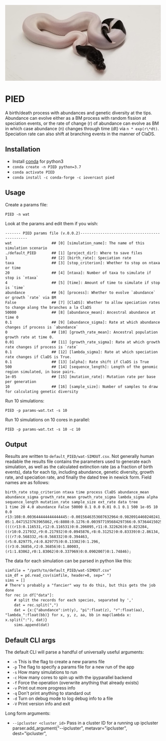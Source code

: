 ![panda pied python](./img/pied_small.png)

# PIED
A birth/death process with abundances and genetic diversity at the tips. 
Abundance can evolve either as a BM process with random fission at speciation
events, or the rate of change (r) of abundance can evolve as BM in which case
abundance (n) changes through time (dt) via `n * exp(r\*dt)`. Speciation rate
can also shift at branching events in the manner of ClaDS. 

## Installation

* Install [conda](https://docs.conda.io/en/latest/miniconda.html)  for python3
* `conda create -n PIED python=3.7`
* `conda activate PIED`
* `conda install -c conda-forge -c iovercast pied`

## Usage
Create a params file:

    PIED -n wat

Look at the params and edit them if you wish:

    ------- PIED params file (v.0.0.2)----------------------------------------------
    wat                  ## [0] [simulation_name]: The name of this simulation scenario
    ./default_PIED       ## [1] [project_dir]: Where to save files
    1                    ## [2] [birth_rate]: Speciation rate
    taxa                 ## [3] [stop_criterion]: Whether to stop on ntaxa or time
    20                   ## [4] [ntaxa]: Number of taxa to simulate if stop is `ntaxa`
    4                    ## [5] [time]: Amount of time to simulate if stop is `time`
    abundance            ## [6] [process]: Whether to evolve `abundance` or growth `rate` via BM
    False                ## [7] [ClaDS]: Whether to allow speciation rates to change along the branches a la ClaDS
    50000                ## [8] [abundance_mean]: Ancestral abundance at time 0
    0.1                  ## [9] [abundance_sigma]: Rate at which abundance changes if process is `abundance`
    0                    ## [10] [growth_rate_mean]: Ancestral population growth rate at time 0.
    0.01                 ## [11] [growth_rate_sigma]: Rate at which growth rate changes if process is `rate`
    0.1                  ## [12] [lambda_sigma]: Rate at which speciation rate changes if ClaDS is True.
    0.1                  ## [13] [alpha]: Rate shift if ClaDS is True
    500                  ## [14] [sequence_length]: Length of the genomic region simulated, in base pairs.
    1e-05                ## [15] [mutation_rate]: Mutation rate per base per generation
    10                   ## [16] [sample_size]: Number of samples to draw for calculating genetic diversity

Run 10 simulations:

    PIED -p params-wat.txt -s 10

Run 10 simulations on 10 cores in parallel:

    PIED -p params-wat.txt -s 10 -c 10

## Output
Results are written to `default_PIED/wat-SIMOUT.csv`. Not generally human
readable the results file contains the parameters used to generate each
simulation, as well as the calculated extinction rate (as a fraction of
birth events), data for each tip, including abundance, genetic diversity,
growth rate, and speciation rate, and finally the dated tree in newick form.
Field names are as follows:

    birth_rate stop_criterion ntaxa time process ClaDS abundance_mean abundance_sigma growth_rate_mean growth_rate_sigma lambda_sigma alpha sequence_length mutation_rate sample_size ext_rate data tree
    1 time 20 4.0 abundance False 50000 0.1 0.0 0.01 0.1 0.1 500 1e-05 10 0.0 r13:108:0.003644444444444445:-0.0015646353607632964:0.9820914460240241,r12:123:0.005422222222222223:-0.0020408591149106933:0.9837358548596271,r11:1590:0.08671111111111121:0.0010199726182759323:0.9803538911026921,r10:57:0.0007111111111111111:0.0014860494178264385:1.014698708129729,r9:553:0.02231111111111111:0.0010251014167980722:1.0296906741616945,r8:253:0.006311111111111113:-0.001134422411248719:0.9831400703641143,r7:1590:0.04182222222222222:-6.416658964779895e-05:1.0471523763965862,r6:8808:0.1276:0.003977195684297366:0.973644150250009,r5:590:0.025555555555555547:-0.0017646281295530285:1.0028299834839174,r4:55:0.0013333333333333335:-0.0025752837037666693:1.0141098013462215,r3:4446:0.17804444444444473:-0.002410783979211202:0.9593471649972787,r2:21782:0.5767999999999978:0.0003952310179508536:0.9804683207023276,r1:10413:0.34182222222222136:0.008606087644055268:1.0406933431412086,r0:401:0.01648888888888889:-0.009038279539788011:0.8548065098437879 ((((r13:0.116531,r12:0.116531)0:0.206095,r11:0.322626)0:0.823284,((r10:0.217932,r9:0.217932)0:0.0945876,r8:0.31252)0:0.83339)0:2.86134,(((r7:0.568332,r6:0.568332)0:0.394463,(r5:0.829775,r4:0.829775)0:0.13302)0:1.296,((r3:0.36856,r2:0.36856)0:1.80003,(r1:1.83062,r0:1.83062)0:0.337969)0:0.0902007)0:1.74846);

The data for each simulation can be parsed in python like this:

    simfile = "/path/to/default_PIED/wat-SIMOUT.csv"
    sim_df = pd.read_csv(simfile, header=0, sep=" ")
    sims = []
    # There's probably a "fancier" way to do this, but this gets the job done
    for rec in df["data"]:
        # split the records for each species, separated by ','
        dat = rec.split(",")
        dat = {x:{"abundance":int(y), "pi":float(z), "r":float(aa), "lambda_":float(bb)} for x, y, z, aa, bb in map(lambda x: x.split(":"), dat)}
        sims.append(dat)

## Default CLI args
The default CLI will parse a handful of universally useful arguments:
* `-n`  This is the flag to create a new params file
* `-p`  The flag to specify a params file for a new run of the app
* `-s`  How many simulations to run
* `-c`  How many cores to spin up with the ipyparallel backend
* `-f`  Force the operation (overwrite anything that already exists)
* `-v`  Print out more progress info
* `-q`  Don't print anything to standard out
* `-d`  Turn on debug mode to log debug info to a file
* `-V`  Print version info and exit

Long form arguments:

* `--ipcluster <cluster_id>`    Pass in a cluster ID for a running up ipcluster
    parser.add_argument("--ipcluster", metavar="ipcluster", dest="ipcluster",
